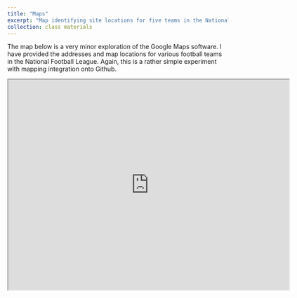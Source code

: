 ```yaml
---
title: "Maps"
excerpt: "Map identifying site locations for five teams in the National Football League."
collection: class materials
---
```


The map below is a very minor exploration of the Google Maps software. I have provided the addresses and map locations for various football teams in the National Football League. Again, this is a rather simple experiment with mapping integration onto Github. 

<iframe src="https://www.google.com/maps/d/embed?mid=1X9WMFwWYZF8Rr-rQu__0RvFlQOGdUfU&ehbc=2E312F" width="640" height="480"></iframe>
